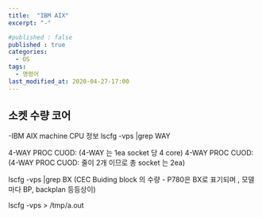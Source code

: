 ```yaml
---
title:  "IBM AIX"
excerpt: "-"

#published : false
published : true
categories:
  - OS
tags:
  - 명령어
last_modified_at: 2020-04-27-17:00
---
```


## 소켓 수량 코어

-IBM AIX machine CPU 정보
 lscfg -vps |grep WAY

 4-WAY PROC CUOD: (4-WAY 는 1ea socket 당 4 core)
 4-WAY PROC CUOD:
 (4-WAY PROC CUOD: 줄이 2개 이므로 총 socket 는 2ea)

 lscfg -vps |grep BX
 (CEC Buiding block 의 수량 - P780은 BX로 표기되며 , 모델마다 BP, backplan 등등상이)

 lscfg -vps > /tmp/a.out
